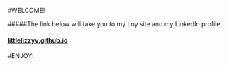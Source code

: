 #WELCOME!

#####The link below will take you to my tiny site and my LinkedIn profile.

#### [littlelizzyv.github.io](https://github.com/littlelizzyv)

#ENJOY!

